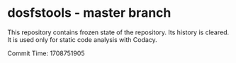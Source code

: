# dosfstools - master branch

This repository contains frozen state of the repository.
Its history is cleared. It is used only for static code
analysis with Codacy.

Commit Time: 1708751905